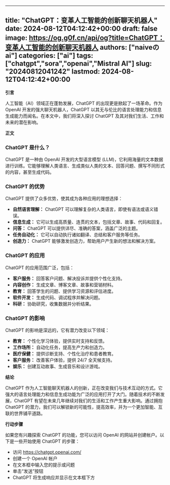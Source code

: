 
---
title: "ChatGPT：变革人工智能的创新聊天机器人"
date: 2024-08-12T04:12:42+00:00
draft: false
image: https://og.g0f.cn/api/og?title=ChatGPT：变革人工智能的创新聊天机器人
authors: ["naiveのai"]
categories: ["ai"]
tags: ["chatgpt","sora","openai","Mistral AI"]
slug: "20240812041242"
lastmod: 2024-08-12T04:12:42+00:00
---
**引言**

人工智能（AI）领域正在蓬勃发展，ChatGPT 的出现更是掀起了一场革命。作为 OpenAI 开发的强大聊天机器人，ChatGPT 以其无与伦比的语言处理能力和信息生成能力而闻名。在本文中，我们将深入探讨 ChatGPT 及其对我们生活、工作和未来的潜在影响。

**正文**

### ChatGPT 是什么？

ChatGPT 是一种由 OpenAI 开发的大型语言模型 (LLM)，它利用海量的文本数据进行训练。它能够理解人类语言、生成类似人类的文本、回答问题、撰写不同形式的内容，甚至生成代码。

### ChatGPT 的优势

ChatGPT 提供了众多优势，使其成为各种应用的理想选择：

- **自然语言理解：** ChatGPT 可以理解复杂的人类语言，即使有语法或语义错误。
- **信息生成：** 它可以生成高质量、连贯的文本，包括文章、故事、代码和回复。
- **问答：** ChatGPT 可以提供详尽、准确的答案，涵盖广泛的主题。
- **任务自动化：** 它可以自动执行诸如翻译、总结和客户服务等任务。
- **创造力：** ChatGPT 能够激发创造力，帮助用户产生新的想法和解决方案。

### ChatGPT 的应用

ChatGPT 的应用范围广泛，包括：

- **客户服务：** 回答客户问题、解决投诉并提供个性化支持。
- **内容创作：** 生成文章、博客文章、故事和营销材料。
- **教育：** 回答学生的问题、提供学习资源和评估进度。
- **软件开发：** 生成代码、调试程序并解决问题。
- **科研：** 协助研究，收集数据并分析结果。

### ChatGPT 的影响

ChatGPT 的影响是深远的，它有潜力改变以下领域：

- **教育：** 个性化学习体验，提供实时支持和反馈。
- **工作场所：** 自动化任务，提高生产力和创造力。
- **医疗保健：** 提供诊断支持、个性化治疗和患者教育。
- **客户服务：** 改善客户体验，提供 24/7 全天候支持。
- **娱乐：** 创建互动故事、生成音乐和设计游戏。

**结论**

ChatGPT 作为人工智能聊天机器人的创新，正在改变我们与技术互动的方式。它强大的语言处理能力和信息生成功能为广泛的应用打开了大门。随着技术的不断发展，ChatGPT 有望在未来几年继续对我们的生活和工作产生重大影响。通过拥抱 ChatGPT 的潜力，我们可以解锁新的可能性，提高效率，并为一个更加智能、互联的世界铺平道路。

**行动步骤**

如果您有兴趣探索 ChatGPT 的功能，您可以访问 OpenAI 的网站并创建帐户。以下是一些开始使用 ChatGPT 的步骤：

- 访问 https://chatgpt.openai.com/
- 创建一个 OpenAI 帐户
- 在文本框中输入您的提示或问题
- 单击“发送”按钮
- ChatGPT 将生成响应并显示在文本框下方